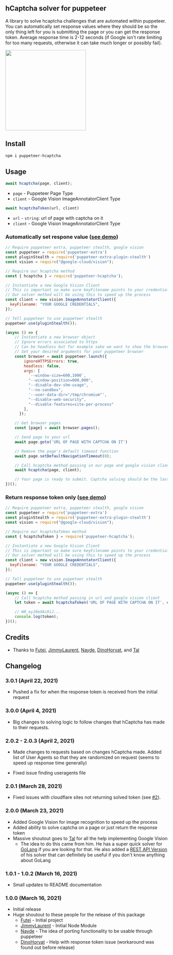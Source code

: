 ## hCaptcha solver for puppeteer

A library to solve hcaptcha challenges that are automated within puppeteer. You can automatically set response values where they should be so the only thing left for you is submitting the page or you can get the response token. Average response time is 2-12 seconds (if Google isn't rate limiting for too many requests, otherwise it can take much longer or possibly fail).

<img src="images/demo.gif" height="250px"/>

## Install

```bash
npm i puppeteer-hcaptcha
```

## Usage

```javascript
await hcaptcha(page, client);
```
- `page` - Puppeteer Page Type
- `client` - Google Vision ImageAnnotatorClient Type

```javascript
await hcaptchaToken(url, client)
```
- `url` - `string`: url of page with captcha on it
- `client` - Google Vision ImageAnnotatorClient Type

### Automatically set respone value ([see demo](https://github.com/aw1875/puppeteer-hcaptcha/blob/master/demos/solve.js))

```javascript
// Require puppeteer extra, puppeteer stealth, google vision
const puppeteer = require('puppeteer-extra')
const pluginStealth = require('puppeteer-extra-plugin-stealth')
const vision = require("@google-cloud/vision");

// Require our hcaptcha method
const { hcaptcha } = require('puppeteer-hcaptcha');

// Instantiate a new Google Vision Client
// This is important so make sure keyFilename points to your credentials
// Our solver method will be using this to speed up the process
const client = new vision.ImageAnnotatorClient({
  keyFilename: "YOUR GOOGLE CREDENTIALS",
});

// Tell puppeteer to use puppeteer stealth
puppeteer.use(pluginStealth());

(async () => {
    // Instantiate a new browser object
    // Ignore errors associated to https
    // Can be headless but for example sake we want to show the browser
    // Set your desired arguments for your puppeteer browser
    const browser = await puppeteer.launch({
        ignoreHTTPSErrors: true,
        headless: false,
        args: [
          `--window-size=600,1000`,
          "--window-position=000,000",
          "--disable-dev-shm-usage",
          "--no-sandbox",
          '--user-data-dir="/tmp/chromium"',
          "--disable-web-security",
          "--disable-features=site-per-process"
        ],
      });

    // Get browser pages
    const [page] = await browser.pages();

    // Send page to your url
    await page.goto('URL OF PAGE WITH CAPTCHA ON IT')

    // Remove the page's default timeout function
    await page.setDefaultNavigationTimeout(0);

    // Call hcaptcha method passing in our page and google vision client
    await hcaptcha(page, client);

    // Your page is ready to submit. Captcha solving should be the last function on your page so we don't have to worry about the response token expiring.
})();
```

### Return response token only ([see demo](https://github.com/aw1875/puppeteer-hcaptcha/blob/master/demos/token.js))
```javascript
// Require puppeteer extra, puppeteer stealth, google vision
const puppeteer = require('puppeteer-extra')
const pluginStealth = require('puppeteer-extra-plugin-stealth')
const vision = require("@google-cloud/vision");

// Require our hcaptchaToken method
const { hcaptchaToken } = require('puppeteer-hcaptcha');

// Instantiate a new Google Vision Client
// This is important so make sure keyFilename points to your credentials
// Our solver method will be using this to speed up the process
const client = new vision.ImageAnnotatorClient({
  keyFilename: "YOUR GOOGLE CREDENTIALS",
});

// Tell puppeteer to use puppeteer stealth
puppeteer.use(pluginStealth());

(async () => {
    // Call hcaptcha method passing in url and google vision client
    let token = await hcaptchaToken('URL OF PAGE WITH CAPTCHA ON IT', client);

    // W0_eyJ0eXAiOiJ...
    console.log(token);
})();
```

## Credits

- Thanks to [Futei](https://github.com/Futei/SineCaptcha), [JimmyLaurent](https://github.com/JimmyLaurent/hcaptcha-solver/), [Nayde](https://github.com/nayde-fr), [DinoHorvat](https://github.com/dinohorvat), and [Tal](https://github.com/JustTalDevelops/)

## Changelog

### 3.0.1 (April 22, 2021)
- Pushed a fix for when the response token is received from the initial request

### 3.0.0 (April 4, 2021)
- Big changes to solving logic to follow changes that hCaptcha has made to their requests.

### 2.0.2 - 2.0.3 (April 2, 2021)
- Made changes to requests based on changes hCaptcha made. Added list of User Agents so that they are randomized on request (seems to speed up response time generally)

- Fixed issue finding useragents file

### 2.0.1 (March 28, 2021)
- Fixed issues with cloudflare sites not returning solved token (see [#2](https://github.com/aw1875/puppeteer-hcaptcha/issues/2)).

### 2.0.0 (March 23, 2021)

- Added Google Vision for image recognition to speed up the process
- Added ability to solve captcha on a page or just return the response token
- Massive shoutout goes to [Tal](https://github.com/JustTalDevelops/) for all the help implementing Google Vision
  - The idea to do this came from him. He has a super quick solver for [GoLang](https://github.com/JustTalDevelops/hcaptcha-solver-go) if you are looking for that. He also added a [REST API Version](https://github.com/JustTalDevelops/hcaptcha-solver-api) of his solver that can definitely be useful if you don't know anything about GoLang

### 1.0.1 - 1.0.2 (March 16, 2021)

- Small updates to README documentation

### 1.0.0 (March 16, 2021)

- Initial release
- Huge shoutout to these people for the release of this package
    - [Futei](https://github.com/Futei/SineCaptcha) - Initial project
    - [JimmyLaurent](https://github.com/JimmyLaurent/hcaptcha-solver/) - Initial Node Module
    - [Nayde](https://github.com/nayde-fr) - The idea of porting functionality to be usable through puppeteer
    - [DinoHorvat](https://github.com/dinohorvat) - Help with response token issue (workaround was found out before release)